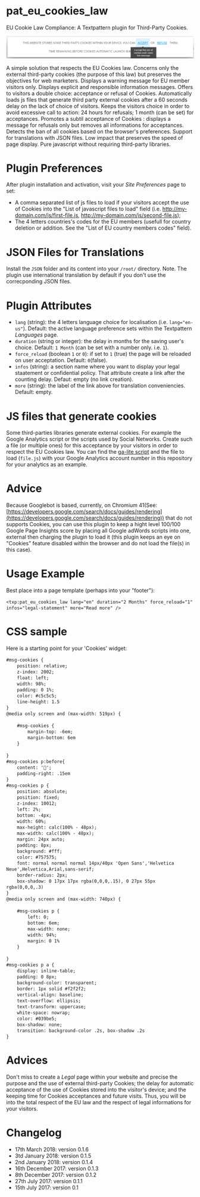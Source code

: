 # pat_eu_cookies_law
EU Cookie Law Compliance: A Textpattern plugin for Third-Party Cookies.

![pat_eu_cookies_law Widget](https://raw.githubusercontent.com/cara-tm/pat_eu_cookies_law/master/pat_eu_cookies_law_widget.png)

A simple solution that respects the EU Cookies law. Concerns only the external third-party cookies (the purpose of this law) but preserves the objectives for web marketers.
Displays a warning message for EU member visitors only. Displays explicit and responsible information messages.
Offers to visitors a double choice: acceptance or refusal of Cookies. Automatically loads js files that generate third party external cookies after a 60 seconds delay on the lack of choice of visitors. 
Keeps the visitors choice in order to avoid excessive call to action: 24 hours for refusals; 1 month (can be set) for acceptances.
Promotes a subtil acceptance of Cookies : displays a message for refusals only but removes all informations for acceptances.
Detects the ban of all cookies based on the browser's preferences.
Support for translations with JSON files.
Low impact that preserves the speed of page display. Pure javascript without requiring third-party libraries.

# Plugin Preferences

After plugin installation and activation, visit your _Site Preferences_ page to set:

* A comma separated list of js files to load if your visitors accept the use of Cookies into the "List of javascript files to load" field (i.e. http://my-domain.com/js/first-file.js, http://my-domain.com/js/second-file.js);
* The 4 letters countries's codes for the EU members (usefull for country deletion or addition. See the "List of EU country members codes" field).

# JSON Files for Translations

Install the `JSON` folder and its content into your `/root/` directory.
Note. The plugin use international translation by default if you don't use the correcponding JSON files.

# Plugin Attributes

* `lang` (string): the 4 letters language choice for localisation (i.e. `lang="en-us"`). Default: the active language preference sets within the Textpattern _Languages_ page.
* `duration` (string or integer): the delay in months for the saving user's choice. Default: `1 Month` (can be set with a number only. i.e. `1`).
* `force_reload` (boolean `1` or `0`): if set to `1` (true) the page will be reloaded on user acceptation. Default: `0`(false).
* `infos` (string): a section name where you want to display your legal staatement or confidential policy. That attribute create a link after the counting delay. Defaut: empty (no link creation).
* `more` (string): the label of the link above for translation conveniencies. Default: empty.

# JS files that generate cookies

Some third-parties libraries generate external cookies. For example the Google Analytics script or the scripts used by Social Networks. Create such a file (or multiple ones) for this acceptance by your visitors in order to respect the EU Cookies law.
You can find the [ga-lite script](https://github.com/cara-tm/pat_eu_cookies_law/blob/master/js/ga-lite.min.js) and the file to load (`file.js`) with your Google Analytics account number in this repository for your analytics as an example.

# Advice

Because Googlebot is based, currently, on Chromium 41(See: [https://developers.google.com/search/docs/guides/rendering](https://developers.google.com/search/docs/guides/rendering)) that do not supports Cookies, you can use this plugin to keep a hight level 100/100 Google Page Insights score by placing all Google adWords scripts into one, external then charging the plugin to load it (this plugin keeps an eye on "Cookies" feature disabled within the browser and do not load the file(s) in this case).

# Usage Example

Best place into a page template (perhaps into your "footer"):

    <txp:pat_eu_cookies_law lang="en" duration="2 Months" force_reload="1" infos="legal-statement" more="Read more" />

# CSS sample

Here is a starting point for your 'Cookies' widget:

    #msg-cookies {
        position: relative;
        z-index: 2002;
        float: left;
        width: 98%;
        padding: 0 1%;
        color: #c5c5c5;
        line-height: 1.5
    }
    @media only screen and (max-width: 519px) {
    
        #msg-cookies {
            margin-top: -6em;
            margin-bottom: 6em
        }
    
    }
    #msg-cookies p:before{
	    content: '🍪';
	    padding-right: .15em
    }
    #msg-cookies p {
        position: absolute;
        position: fixed;
        z-index: 10012;
        left: 2%;
        bottom: -4px;
        width: 60%;
        max-height: calc(100% - 48px);
        max-width: calc(100% - 48px);
        margin: 24px auto;
        padding: 8px;
        background: #fff;
        color: #757575;
        font: normal normal normal 14px/40px 'Open Sans','Helvetica Neue',Helvetica,Arial,sans-serif;
        border-radius: 2px;
        box-shadow: 0 17px 17px rgba(0,0,0,.15), 0 27px 55px rgba(0,0,0,.3)
    }
    @media only screen and (max-width: 740px) {
    
        #msg-cookies p {
            left: 0;
            bottom: 6em;
            max-width: none;
            width: 94%;
            margin: 0 1%
        }
    
    }
    #msg-cookies p a {
        display: inline-table;
        padding: 0 8px;
        background-color: transparent;
        border: 1px solid #f2f2f2;
        vertical-align: baseline;
        text-overflow: ellipsis;
        text-transform: uppercase;
        white-space: nowrap;
        color: #039be5;
        box-shadow: none;
        transition: background-color .2s, box-shadow .2s
    }
 

# Advices

Don't miss to create a _Legal_ page within your website and precise the purpose and the use of external third-party Cookies; the delay for automatic acceptance of the use of Cookies stored into the visitor's device; and the keeping time for Cookies acceptances and future visits. Thus, you will be into the total respect of the EU law and the respect of legal informations for your visitors.

# Changelog

* 17th March 2018: version 0.1.6
* 3td January 2018: version 0.1.5
* 2nd January 2018: version 0.1.4
* 16th December 2017: version 0.1.3
* 8th December 2017: version 0.1.2
* 27th July 2017: version 0.1.1
* 15th July 2017: version 0.1


